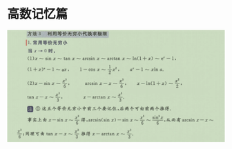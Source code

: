 # 高数记忆篇

![20221016224337](https://raw.githubusercontent.com/Logible/Image/main/note_image/20221016224337.png)
